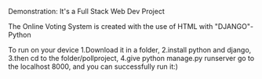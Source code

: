 Demonstration:
It's a Full Stack Web Dev Project

The Online Voting System is created with the use of HTML with "DJANGO"-Python

To run on your device 
1.Download it in a folder,
2.install python and django,
3.then cd to the folder/pollproject,
4.give python manage.py runserver go to the localhost 8000, and you can successfully run it:)
